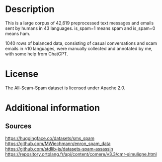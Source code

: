 # Description

This is a large corpus of 42,619 preprocessed text messages and emails sent by humans in 43 languages. is_spam=1 means spam and is_spam=0 means ham.

1040 rows of balanced data, consisting of casual conversations and scam emails in ≈10 languages, were manually collected and annotated by me, with some help from ChatGPT.

# License

The All-Scam-Spam dataset is licensed under Apache 2.0.

# Additional information

## Sources

https://huggingface.co/datasets/sms_spam
https://github.com/MWiechmann/enron_spam_data
https://github.com/stdlib-js/datasets-spam-assassin
https://repository.ortolang.fr/api/content/comere/v3.3/cmr-simuligne.html
